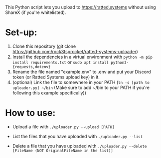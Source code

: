 This Python script lets you upload to https://ratted.systems without using ShareX (if you're whitelisted).

# Set-up:

1. Clone this repository (git clone https://github.com/rock3tsprocket/ratted-systems-uploader)
2. Install the dependencies in a virtual environment with `python -m pip install requirements.txt` or `sudo apt install python3-{requests,dotenv}`
3. Rename the file named "example.env" to .env and put your Discord token (or Ratted Systems upload key) in it.
4. (optional) Link the file to somewhere in your PATH (`ln -s [path to uploader.py] ~/bin` (Make sure to add ~/bin to your PATH if you're following this example specifically))

# How to use:

* Upload a file with `./uploader.py --upload [PATH]`

* List the files that you have uploaded with `./uploader.py --list`

* Delete a file that you have uploaded with `./uploader.py --delete [FileName (NOT OriginalFileName in the list)]`
